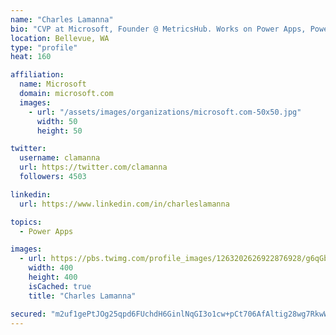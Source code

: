 ```yaml
---
name: "Charles Lamanna"
bio: "CVP at Microsoft, Founder @ MetricsHub. Works on Power Apps, Power Automate, Power Virtual Agent, Common Data Service and Dynamics 365."
location: Bellevue, WA
type: "profile"
heat: 160

affiliation:
  name: Microsoft
  domain: microsoft.com
  images:
    - url: "/assets/images/organizations/microsoft.com-50x50.jpg"
      width: 50
      height: 50

twitter:
  username: clamanna
  url: https://twitter.com/clamanna
  followers: 4503

linkedin:
  url: https://www.linkedin.com/in/charleslamanna

topics:
  - Power Apps

images:
  - url: https://pbs.twimg.com/profile_images/1263202626922876928/g6qGbHZ-_400x400.jpg
    width: 400
    height: 400
    isCached: true
    title: "Charles Lamanna"

secured: "m2uf1gePtJOg25qpd6FUchdH6GinlNqGI3o1cw+pCt706AfAltig28wg7RkwWI8Ynjfg7VaryaC3DXmMFQK0eAcKaHP9hfebb1NfPx5C0dAQNnKCtxX9Lezv9yu549UtxQOf7PUNGDEYqQpWpw7q+nmRAwpvM/w4u8ZbG7PmdaTrLWdTtGcjN56kpFKpW7rhzNp7tohENfR5Wl1o1V/QBq75R5cD0d8dRMkd27FMvk16F/5fa5R3380nMKH7Bi7HB+XibCKeFUK9jASRqIvUX2CRGty0J0gYxguomMCpcpBJObIUL68f+1K868Mp8uuqFbiGGIwxpuKpDqZgwt5VXKlG95L0e5L6YF0pLZG34HZO787t9PX/6PBNSqFpvJBfIyusV5b95me4xxF2/s95eJLYHMSspaKBfH+rIWxtQY0=;NhXPpn3wBS1pFHUq4iCksA=="
---
```


